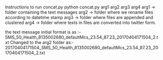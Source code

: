Instructions to run concat.py
python concat.py arg1 arg2 arg3 arg4
arg1 -> folder containing the text messages
arg2 -> folder where we rename files according to datetime stamp
arg3 -> folder where files are appended and clustered
arg4 -> folder where texts in files are converted into twitter form.

the text message initial format is as :-
SMS_50_Health_8135002680_defaultMcs_23.54_87.23_20170404171504_2.txt
Changed to the arg2 folder as:-
20170404171504_SMS_50_Health_8135002680_defaultMcs_23.54_87.23_20170404171504_2.txt
